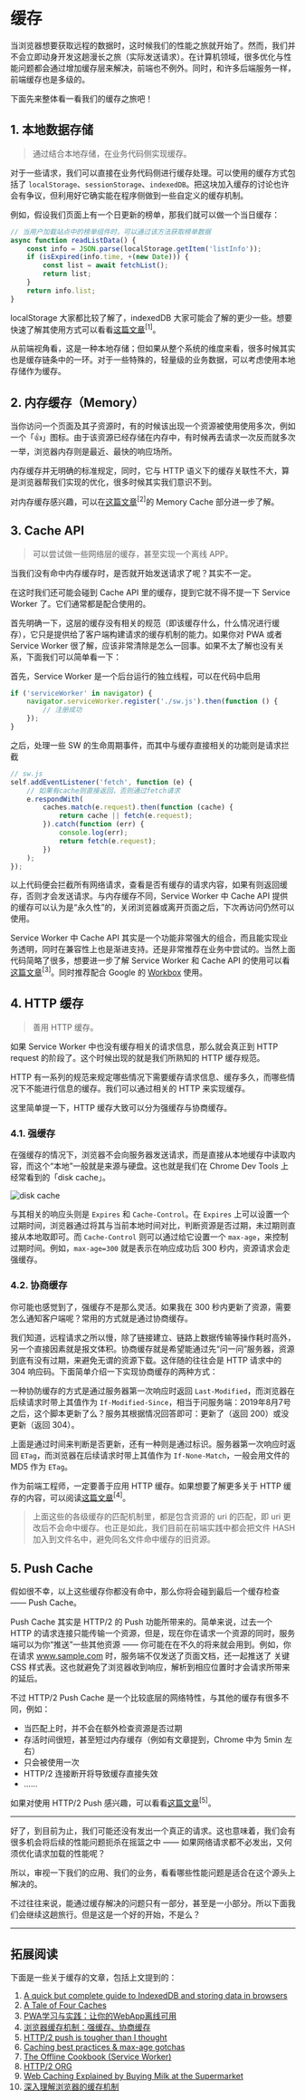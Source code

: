 # 缓存

当浏览器想要获取远程的数据时，这时候我们的性能之旅就开始了。然而，我们并不会立即动身开发这趟漫长之旅（实际发送请求）。在计算机领域，很多优化与性能问题都会通过增加缓存层来解决，前端也不例外。同时，和许多后端服务一样，前端缓存也是多级的。

下面先来整体看一看我们的缓存之旅吧！

## 1. 本地数据存储

> 通过结合本地存储，在业务代码侧实现缓存。

对于一些请求，我们可以直接在业务代码侧进行缓存处理。可以使用的缓存方式包括了 `localStorage`、`sessionStorage`、`indexedDB`。把这块加入缓存的讨论也许会有争议，但利用好它确实能在程序侧做到一些自定义的缓存机制。

例如，假设我们页面上有一个日更新的榜单，那我们就可以做一个当日缓存：

```JavaScript
// 当用户加载站点中的榜单组件时，可以通过该方法获取榜单数据
async function readListData() {
    const info = JSON.parse(localStorage.getItem('listInfo'));
    if (isExpired(info.time, +(new Date))) {
        const list = await fetchList();
        return list;
    }
    return info.list;
}
```

localStorage 大家都比较了解了，indexedDB 大家可能会了解的更少一些。想要快速了解其使用方式可以看看[这篇文章](https://medium.com/free-code-camp/a-quick-but-complete-guide-to-indexeddb-25f030425501)<sup>[1]</sup>。

从前端视角看，这是一种本地存储；但如果从整个系统的维度来看，很多时候其实也是缓存链条中的一环。对于一些特殊的，轻量级的业务数据，可以考虑使用本地存储作为缓存。

## 2. 内存缓存（Memory）

当你访问一个页面及其子资源时，有的时候该出现一个资源被使用使用多次，例如一个「👍」图标。由于该资源已经存储在内存中，有时候再去请求一次反而就多次一举，浏览器内存则是最近、最快的响应场所。

内存缓存并无明确的标准规定，同时，它与 HTTP 语义下的缓存关联性不大，算是浏览器帮我们实现的优化，很多时候其实我们意识不到。

对内存缓存感兴趣，可以在[这篇文章](https://calendar.perfplanet.com/2016/a-tale-of-four-caches/)<sup>[2]</sup>的 Memory Cache 部分进一步了解。

## 3. Cache API

> 可以尝试做一些网络层的缓存，甚至实现一个离线 APP。

当我们没有命中内存缓存时，是否就开始发送请求了呢？其实不一定。

在这时我们还可能会碰到 Cache API 里的缓存，提到它就不得不提一下 Service Worker 了。它们通常都是配合使用的。

首先明确一下，这层的缓存没有相关的规范（即该缓存什么，什么情况进行缓存），它只是提供给了客户端构建请求的缓存机制的能力。如果你对 PWA 或者 Service Worker 很了解，应该非常清除是怎么一回事。如果不太了解也没有关系，下面我们可以简单看一下：

首先，Service Worker 是一个后台运行的独立线程，可以在代码中启用

```JavaScript
if ('serviceWorker' in navigator) {
    navigator.serviceWorker.register('./sw.js').then(function () {
        // 注册成功
    });
}
```

之后，处理一些 SW 的生命周期事件，而其中与缓存直接相关的功能则是请求拦截

```JavaScript
// sw.js
self.addEventListener('fetch', function (e) {
    // 如果有cache则直接返回，否则通过fetch请求
    e.respondWith(
        caches.match(e.request).then(function (cache) {
            return cache || fetch(e.request);
        }).catch(function (err) {
            console.log(err);
            return fetch(e.request);
        })
    );
});
```

以上代码便会拦截所有网络请求，查看是否有缓存的请求内容，如果有则返回缓存，否则才会发送请求。与内存缓存不同，Service Worker 中 Cache API 提供的缓存可以认为是“永久性”的，关闭浏览器或离开页面之后，下次再访问仍然可以使用。

Service Worker 中 Cache API 其实是一个功能非常强大的组合，而且能实现业务透明，同时在兼容性上也是渐进支持。还是非常推荐在业务中尝试的。当然上面代码简略了很多，想要进一步了解 Service Worker 和 Cache API 的使用可以看[这篇文章](https://juejin.im/post/5aca14b6f265da237c692e6f)<sup>[3]</sup>。同时推荐配合 Google 的 [Workbox](https://developers.google.com/web/tools/workbox/) 使用。

## 4. HTTP 缓存

> 善用 HTTP 缓存。

如果 Service Worker 中也没有缓存相关的请求信息，那么就会真正到 HTTP request 的阶段了。这个时候出现的就是我们所熟知的 HTTP 缓存规范。

HTTP 有一系列的规范来规定哪些情况下需要缓存请求信息、缓存多久，而哪些情况下不能进行信息的缓存。我们可以通过相关的 HTTP 来实现缓存。

这里简单提一下，HTTP 缓存大致可以分为强缓存与协商缓存。

### 4.1. 强缓存

在强缓存的情况下，浏览器不会向服务器发送请求，而是直接从本地缓存中读取内容，而这个“本地”一般就是来源与硬盘。这也就是我们在 Chrome Dev Tools 上经常看到的「disk cache」。

![disk cache](./img/diskcache.png)

与其相关的响应头则是 `Expires` 和 `Cache-Control`。在 `Expires` 上可以设置一个过期时间，浏览器通过将其与当前本地时间对比，判断资源是否过期，未过期则直接从本地取即可。而 `Cache-Control` 则可以通过给它设置一个 `max-age`，来控制过期时间。例如，`max-age=300` 就是表示在响应成功后 300 秒内，资源请求会走强缓存。

### 4.2. 协商缓存

你可能也感觉到了，强缓存不是那么灵活。如果我在 300 秒内更新了资源，需要怎么通知客户端呢？常用的方式就是通过协商缓存。

我们知道，远程请求之所以慢，除了链接建立、链路上数据传输等操作耗时高外，另一个直接因素就是报文体积。协商缓存就是希望能通过先“问一问”服务器，资源到底有没有过期，来避免无谓的资源下载。这伴随的往往会是 HTTP 请求中的 304 响应码。下面简单介绍一下实现协商缓存的两种方式：

一种协防缓存的方式是通过服务器第一次响应时返回 `Last-Modified`，而浏览器在后续请求时带上其值作为 `If-Modified-Since`，相当于问服务端：2019年8月7号之后，这个脚本更新了么？服务其根据情况回答即可：更新了（返回 200）或没更新（返回 304）。

上面是通过时间来判断是否更新，还有一种则是通过标识。服务器第一次响应时返回 `ETag`，而浏览器在后续请求时带上其值作为 `If-None-Match`，一般会用文件的 MD5 作为 `ETag`。

作为前端工程师，一定要善于应用 HTTP 缓存。如果想要了解更多关于 HTTP 缓存的内容，可以阅读[这篇文章](https://github.com/amandakelake/blog/issues/41)<sup>[4]</sup>。

> 上面这些的各级缓存的匹配机制里，都是包含资源的 uri 的匹配，即 uri 更改后不会命中缓存。也正是如此，我们目前在前端实践中都会把文件 HASH 加入到文件名中，避免同名文件命中缓存的旧资源。

## 5. Push Cache

假如很不幸，以上这些缓存你都没有命中，那么你将会碰到最后一个缓存检查 —— Push Cache。

Push Cache 其实是 HTTP/2 的 Push 功能所带来的。简单来说，过去一个 HTTP 的请求连接只能传输一个资源，但是，现在你在请求一个资源的同时，服务端可以为你“推送”一些其他资源 —— 你可能在在不久的将来就会用到。例如，你在请求 www.sample.com 时，服务端不仅发送了页面文档，还一起推送了 关键 CSS 样式表。这也就避免了浏览器收到响应，解析到相应位置时才会请求所带来的延后。

不过 HTTP/2 Push Cache 是一个比较底层的网络特性，与其他的缓存有很多不同，例如：

- 当匹配上时，并不会在额外检查资源是否过期
- 存活时间很短，甚至短过内存缓存（例如有文章提到，Chrome 中为 5min 左右）
- 只会被使用一次
- HTTP/2 连接断开将导致缓存直接失效
- ……

如果对使用 HTTP/2 Push 感兴趣，可以看看[这篇文章](https://jakearchibald.com/2017/h2-push-tougher-than-i-thought/)<sup>[5]</sup>。

---

好了，到目前为止，我们可能还没有发出一个真正的请求。这也意味着，我们会有很多机会将后续的性能问题扼杀在摇篮之中 —— 如果网络请求都不必发出，又何须优化请求加载的性能呢？

所以，审视一下我们的应用、我们的业务，看看哪些性能问题是适合在这个源头上解决的。

不过往往来说，能通过缓存解决的问题只有一部分，甚至是一小部分。所以下面我们会继续这趟旅行。但是这是一个好的开始，不是么？

---

## 拓展阅读

下面是一些关于缓存的文章，包括上文提到的：

1. [A quick but complete guide to IndexedDB and storing data in browsers](https://medium.com/free-code-camp/a-quick-but-complete-guide-to-indexeddb-25f030425501)
1. [A Tale of Four Caches](https://calendar.perfplanet.com/2016/a-tale-of-four-caches/)
1. [PWA学习与实践：让你的WebApp离线可用](https://juejin.im/post/5aca14b6f265da237c692e6f)
1. [浏览器缓存机制：强缓存、协商缓存](https://github.com/amandakelake/blog/issues/41)
1. [HTTP/2 push is tougher than I thought](https://jakearchibald.com/2017/h2-push-tougher-than-i-thought/)
1. [Caching best practices & max-age gotchas](https://jakearchibald.com/2016/caching-best-practices/)
1. [The Offline Cookbook (Service Worker)](https://developers.google.com/web/fundamentals/instant-and-offline/offline-cookbook/)
1. [HTTP/2 ORG](https://http2.github.io/)
1. [Web Caching Explained by Buying Milk at the Supermarket](https://dev.to/kbk0125/web-caching-explained-by-buying-milk-at-the-supermarket-9k4?utm_source=mybridge&utm_medium=blog&utm_campaign=read_more)
1. [深入理解浏览器的缓存机制](https://mp.weixin.qq.com/s/y-yajw1GaWLKUdOJo3cbew)

